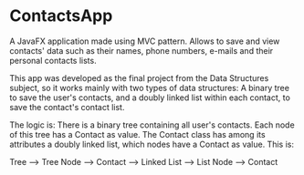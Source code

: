 # ContactsApp
A JavaFX application made using MVC pattern. Allows to save and view contacts' data such as their names, phone numbers, e-mails and their personal contacts lists. 

This app was developed as the final project from the Data Structures subject, so it works mainly with two types of data structures: A binary tree to save the user's contacts, and a doubly linked list within each contact, to save the contact's contact list. 

The logic is: There is a binary tree containing all user's contacts. Each node of this tree has a Contact as value. The Contact class has among its attributes a doubly linked list, which nodes have a Contact as value. This is:

Tree --> Tree Node --> Contact --> Linked List --> List Node --> Contact
